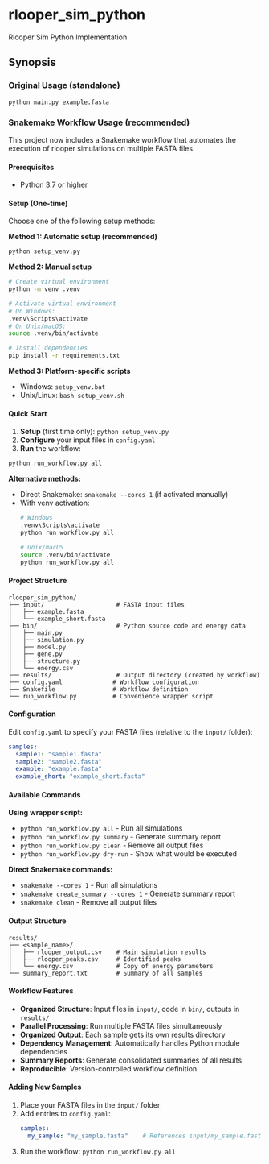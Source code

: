 # rlooper_sim_python
Rlooper Sim Python Implementation

## Synopsis

### Original Usage (standalone)
`python main.py example.fasta`

### Snakemake Workflow Usage (recommended)

This project now includes a Snakemake workflow that automates the execution of rlooper simulations on multiple FASTA files.

#### Prerequisites
- Python 3.7 or higher

#### Setup (One-time)
Choose one of the following setup methods:

**Method 1: Automatic setup (recommended)**
```bash
python setup_venv.py
```

**Method 2: Manual setup**
```bash
# Create virtual environment
python -m venv .venv

# Activate virtual environment
# On Windows:
.venv\Scripts\activate
# On Unix/macOS:
source .venv/bin/activate

# Install dependencies
pip install -r requirements.txt
```

**Method 3: Platform-specific scripts**
- Windows: `setup_venv.bat`
- Unix/Linux: `bash setup_venv.sh`

#### Quick Start
1. **Setup** (first time only): `python setup_venv.py`
2. **Configure** your input files in `config.yaml`
3. **Run** the workflow:

```bash
python run_workflow.py all
```

**Alternative methods:**
- Direct Snakemake: `snakemake --cores 1` (if activated manually)
- With venv activation: 
  ```bash
  # Windows
  .venv\Scripts\activate
  python run_workflow.py all
  
  # Unix/macOS  
  source .venv/bin/activate
  python run_workflow.py all
  ```

#### Project Structure
```
rlooper_sim_python/
├── input/                    # FASTA input files
│   ├── example.fasta
│   └── example_short.fasta
├── bin/                      # Python source code and energy data
│   ├── main.py
│   ├── simulation.py
│   ├── model.py
│   ├── gene.py
│   ├── structure.py
│   └── energy.csv
├── results/                  # Output directory (created by workflow)
├── config.yaml              # Workflow configuration
├── Snakefile                # Workflow definition
└── run_workflow.py          # Convenience wrapper script
```

#### Configuration
Edit `config.yaml` to specify your FASTA files (relative to the `input/` folder):
```yaml
samples:
  sample1: "sample1.fasta"
  sample2: "sample2.fasta" 
  example: "example.fasta"
  example_short: "example_short.fasta"
```

#### Available Commands

**Using wrapper script:**
- `python run_workflow.py all` - Run all simulations
- `python run_workflow.py summary` - Generate summary report
- `python run_workflow.py clean` - Remove all output files
- `python run_workflow.py dry-run` - Show what would be executed

**Direct Snakemake commands:**
- `snakemake --cores 1` - Run all simulations
- `snakemake create_summary --cores 1` - Generate summary report
- `snakemake clean` - Remove all output files

#### Output Structure
```
results/
├── <sample_name>/
│   ├── rlooper_output.csv    # Main simulation results
│   ├── rlooper_peaks.csv     # Identified peaks
│   └── energy.csv            # Copy of energy parameters
└── summary_report.txt        # Summary of all samples
```

#### Workflow Features
- **Organized Structure**: Input files in `input/`, code in `bin/`, outputs in `results/`
- **Parallel Processing**: Run multiple FASTA files simultaneously
- **Organized Output**: Each sample gets its own results directory
- **Dependency Management**: Automatically handles Python module dependencies
- **Summary Reports**: Generate consolidated summaries of all results
- **Reproducible**: Version-controlled workflow definition

#### Adding New Samples
1. Place your FASTA files in the `input/` folder
2. Add entries to `config.yaml`:
   ```yaml
   samples:
     my_sample: "my_sample.fasta"    # References input/my_sample.fasta
   ```
3. Run the workflow: `python run_workflow.py all`